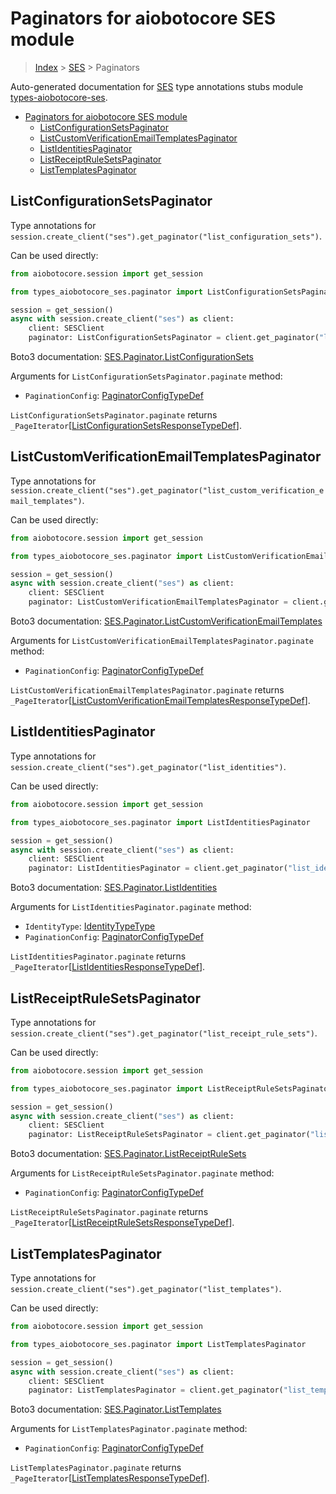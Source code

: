 <a id="paginators-for-aiobotocore-ses-module"></a>

# Paginators for aiobotocore SES module

> [Index](..) > [SES](.) > Paginators

Auto-generated documentation for
[SES](https://boto3.amazonaws.com/v1/documentation/api/latest/reference/services/ses.html#SES)
type annotations stubs module
[types-aiobotocore-ses](https://pypi.org/project/types-aiobotocore-ses/).

- [Paginators for aiobotocore SES module](#paginators-for-aiobotocore-ses-module)
  - [ListConfigurationSetsPaginator](#listconfigurationsetspaginator)
  - [ListCustomVerificationEmailTemplatesPaginator](#listcustomverificationemailtemplatespaginator)
  - [ListIdentitiesPaginator](#listidentitiespaginator)
  - [ListReceiptRuleSetsPaginator](#listreceiptrulesetspaginator)
  - [ListTemplatesPaginator](#listtemplatespaginator)

<a id="listconfigurationsetspaginator"></a>

## ListConfigurationSetsPaginator

Type annotations for
`session.create_client("ses").get_paginator("list_configuration_sets")`.

Can be used directly:

```python
from aiobotocore.session import get_session

from types_aiobotocore_ses.paginator import ListConfigurationSetsPaginator

session = get_session()
async with session.create_client("ses") as client:
    client: SESClient
    paginator: ListConfigurationSetsPaginator = client.get_paginator("list_configuration_sets")
```

Boto3 documentation:
[SES.Paginator.ListConfigurationSets](https://boto3.amazonaws.com/v1/documentation/api/latest/reference/services/ses.html#SES.Paginator.ListConfigurationSets)

Arguments for `ListConfigurationSetsPaginator.paginate` method:

- `PaginationConfig`:
  [PaginatorConfigTypeDef](./type_defs.md#paginatorconfigtypedef)

`ListConfigurationSetsPaginator.paginate` returns
`_PageIterator`\[[ListConfigurationSetsResponseTypeDef](./type_defs.md#listconfigurationsetsresponsetypedef)\].

<a id="listcustomverificationemailtemplatespaginator"></a>

## ListCustomVerificationEmailTemplatesPaginator

Type annotations for
`session.create_client("ses").get_paginator("list_custom_verification_email_templates")`.

Can be used directly:

```python
from aiobotocore.session import get_session

from types_aiobotocore_ses.paginator import ListCustomVerificationEmailTemplatesPaginator

session = get_session()
async with session.create_client("ses") as client:
    client: SESClient
    paginator: ListCustomVerificationEmailTemplatesPaginator = client.get_paginator("list_custom_verification_email_templates")
```

Boto3 documentation:
[SES.Paginator.ListCustomVerificationEmailTemplates](https://boto3.amazonaws.com/v1/documentation/api/latest/reference/services/ses.html#SES.Paginator.ListCustomVerificationEmailTemplates)

Arguments for `ListCustomVerificationEmailTemplatesPaginator.paginate` method:

- `PaginationConfig`:
  [PaginatorConfigTypeDef](./type_defs.md#paginatorconfigtypedef)

`ListCustomVerificationEmailTemplatesPaginator.paginate` returns
`_PageIterator`\[[ListCustomVerificationEmailTemplatesResponseTypeDef](./type_defs.md#listcustomverificationemailtemplatesresponsetypedef)\].

<a id="listidentitiespaginator"></a>

## ListIdentitiesPaginator

Type annotations for
`session.create_client("ses").get_paginator("list_identities")`.

Can be used directly:

```python
from aiobotocore.session import get_session

from types_aiobotocore_ses.paginator import ListIdentitiesPaginator

session = get_session()
async with session.create_client("ses") as client:
    client: SESClient
    paginator: ListIdentitiesPaginator = client.get_paginator("list_identities")
```

Boto3 documentation:
[SES.Paginator.ListIdentities](https://boto3.amazonaws.com/v1/documentation/api/latest/reference/services/ses.html#SES.Paginator.ListIdentities)

Arguments for `ListIdentitiesPaginator.paginate` method:

- `IdentityType`: [IdentityTypeType](./literals.md#identitytypetype)
- `PaginationConfig`:
  [PaginatorConfigTypeDef](./type_defs.md#paginatorconfigtypedef)

`ListIdentitiesPaginator.paginate` returns
`_PageIterator`\[[ListIdentitiesResponseTypeDef](./type_defs.md#listidentitiesresponsetypedef)\].

<a id="listreceiptrulesetspaginator"></a>

## ListReceiptRuleSetsPaginator

Type annotations for
`session.create_client("ses").get_paginator("list_receipt_rule_sets")`.

Can be used directly:

```python
from aiobotocore.session import get_session

from types_aiobotocore_ses.paginator import ListReceiptRuleSetsPaginator

session = get_session()
async with session.create_client("ses") as client:
    client: SESClient
    paginator: ListReceiptRuleSetsPaginator = client.get_paginator("list_receipt_rule_sets")
```

Boto3 documentation:
[SES.Paginator.ListReceiptRuleSets](https://boto3.amazonaws.com/v1/documentation/api/latest/reference/services/ses.html#SES.Paginator.ListReceiptRuleSets)

Arguments for `ListReceiptRuleSetsPaginator.paginate` method:

- `PaginationConfig`:
  [PaginatorConfigTypeDef](./type_defs.md#paginatorconfigtypedef)

`ListReceiptRuleSetsPaginator.paginate` returns
`_PageIterator`\[[ListReceiptRuleSetsResponseTypeDef](./type_defs.md#listreceiptrulesetsresponsetypedef)\].

<a id="listtemplatespaginator"></a>

## ListTemplatesPaginator

Type annotations for
`session.create_client("ses").get_paginator("list_templates")`.

Can be used directly:

```python
from aiobotocore.session import get_session

from types_aiobotocore_ses.paginator import ListTemplatesPaginator

session = get_session()
async with session.create_client("ses") as client:
    client: SESClient
    paginator: ListTemplatesPaginator = client.get_paginator("list_templates")
```

Boto3 documentation:
[SES.Paginator.ListTemplates](https://boto3.amazonaws.com/v1/documentation/api/latest/reference/services/ses.html#SES.Paginator.ListTemplates)

Arguments for `ListTemplatesPaginator.paginate` method:

- `PaginationConfig`:
  [PaginatorConfigTypeDef](./type_defs.md#paginatorconfigtypedef)

`ListTemplatesPaginator.paginate` returns
`_PageIterator`\[[ListTemplatesResponseTypeDef](./type_defs.md#listtemplatesresponsetypedef)\].
